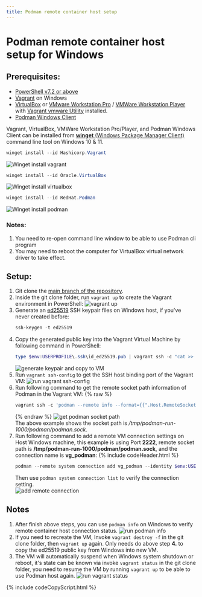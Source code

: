 ```yaml
---
title: Podman remote container host setup 
---
```


# Podman remote container host setup for Windows

## Prerequisites:

* [PowerShell v7.2 or above](https://docs.microsoft.com/en-us/powershell/scripting/install/installing-powershell-on-windows)
* [Vagrant](https://www.vagrantup.com/downloads) on Windows
* [VirtualBox](https://www.virtualbox.org/wiki/Downloads) or [VMware Workstation Pro](https://www.vmware.com/products/workstation-pro.html) / [VMWare Workstation Player](https://www.vmware.com/products/workstation-player.html) with [Vagrant vmware Utility](https://www.vagrantup.com/vmware/downloads) installed.
* [Podman Windows Client](https://podman.io/getting-started/installation#windows)


Vagrant, VirtualBox, VMWare Workstation Pro/Player, and Podman Windows Client can be installed from [**winget** (Windows Package Manager Client)](https://docs.microsoft.com/en-us/windows/package-manager/winget/) command line tool on Windows 10 & 11.

```powershell
winget install --id Hashicorp.Vagrant
```
![Winget install vagrant](./pics/vagrant_winget_install.png)

```powershell
winget install --id Oracle.VirtualBox
```
![Winget install virtualbox](./pics/virtualbox_winget_install.png)

```powershell
winget install --id RedHat.Podman
```
![Winget install podman](./pics/podman_winget_install.png)

### Notes:

1. You need to re-open command line window to be able to use Podman cli program
2. You may need to reboot the computer for VirtualBox virtual network driver to take effect.

## Setup:

1. Git clone the [main branch of the repository](https://github.com/windperson/podman_host_vagrant/tree/main).
2. Inside the git clone folder, run ```vagrant up``` to create the Vagrant environment in PowerShell:
    ![vagrant up](./pics/vagrant_up.png)
3. Generate an [ed25519](https://www.unixtutorial.org/how-to-generate-ed25519-ssh-key) SSH keypair files on Windows host, if you've never created before:
    ```powershell
    ssh-keygen -t ed25519
    ```
4. Copy the generated public key into the Vagrant Virtual Machine by following command in PowerShell:
    ```powershell
    type $env:USERPROFILE\.ssh\id_ed25519.pub | vagrant ssh -c "cat >> ~/.ssh/authorized_keys"
    ```  
    ![generate keypair and copy to VM](./pics/generate_and_copy_public_key_to_vm.png)
5. Run ```vagrant ssh-config``` to get the SSH host binding port of the Vagrant VM:
    ![run vagrant ssh-config](./pics/vagrant_ssh-config.png)
6. Run following command to get the remote socket path information of Podman in the Vagrant VM:
    {% raw %}
    ```powershell
    vagrant ssh -c 'podman --remote info --format={{".Host.RemoteSocket.Path"}}'
    ```
    {% endraw %}
    ![get podman socket path](./pics/get_podman_socket_path.png)  
    The above example shows the socket path is */tmp/podman-run-1000/podman/podman.sock*.
7. Run following command to add a remote VM connection settings on Host Windows machine, this example is using Port **2222**, remote socket path is **/tmp/podman-run-1000/podman/podman.sock**, and the connection name is **vg_podman**:
    {% include codeHeader.html %}
    ```powershell
    podman --remote system connection add vg_podman --identity $env:USERPROFILE\.ssh\id_ed25519 ssh://vagrant@127.0.0.1:2222/tmp/podman-run-1000/podman/podman.sock
    ```  
    Then use ```podman system connection list``` to verify the connection setting.  
    ![add remote connection](./pics/add_podman_remote_connection.png)

## Notes

1. After finish above steps, you can use ```podman info``` on Windows to verify remote container host connection status.
    ![run podman info](./pics/verify_run_podman_info.png)
2. If you need to recreate the VM, Invoke ```vagrant destroy -f``` in the git clone folder, then ```vagrant up``` again. Only needs do above step **4.** to copy the ed25519 public key from Windows into new VM.
3. The VM will automatically suspend when Windows system shutdown or reboot, it's state can be known via invoke ```vagrant status``` in the git clone folder, you need to resume the VM by running ```vagrant up``` to be able to use Podman host again.
    ![run vagrant status](./pics/run_vagrant_status.png)

{% include codeCopyScript.html %}